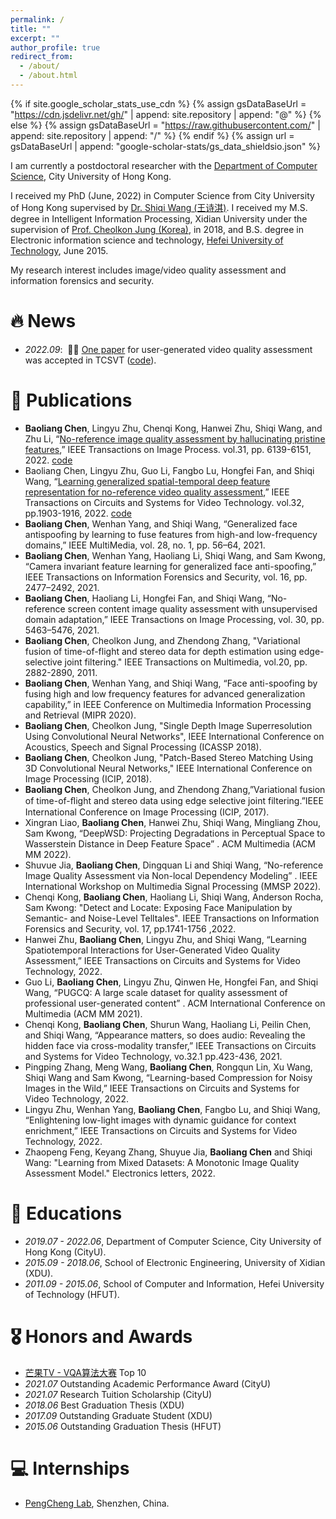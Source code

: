```yaml
---
permalink: /
title: ""
excerpt: ""
author_profile: true
redirect_from: 
  - /about/
  - /about.html
---
```


{% if site.google_scholar_stats_use_cdn %}
{% assign gsDataBaseUrl = "https://cdn.jsdelivr.net/gh/" | append: site.repository | append: "@" %}
{% else %}
{% assign gsDataBaseUrl = "https://raw.githubusercontent.com/" | append: site.repository | append: "/" %}
{% endif %}
{% assign url = gsDataBaseUrl | append: "google-scholar-stats/gs_data_shieldsio.json" %}

<span class='anchor' id='about-me'></span>

I am currently a postdoctoral researcher with the [Department of Computer Science](https://www.cs.cityu.edu.hk/), City University of Hong Kong. 

I received my PhD (June, 2022) in Computer Science from City University of Hong Kong supervised by [Dr. Shiqi Wang (王诗淇)](https://www.cs.cityu.edu.hk/~shiqwang/). I received my M.S. degree in Intelligent Information Processing, Xidian University under the supervision of [Prof. Cheolkon Jung (Korea)](https://see.xidian.edu.cn/media/), in 2018, and B.S. degree in Electronic information science and technology, [Hefei University of Technology](https://www.hfut.edu.cn/), June 2015. 

My research interest includes image/video quality assessment and information forensics and security. 


# 🔥 News
- *2022.09*: &nbsp;🎉🎉 [One paper](https://ieeexplore.ieee.org/document/9896907) for user-generated video quality assessment was accepted in TCSVT ([code](https://github.com/h4nwei/STI-VQA)). 

# 📝 Publications 
- **Baoliang  Chen**,   Lingyu Zhu,  Chenqi  Kong,  Hanwei  Zhu,  Shiqi Wang,  and  Zhu  Li,  “[No-reference  image  quality  assessment  by  hallucinating pristine features](https://ieeexplore.ieee.org/document/9894272),”  IEEE Transactions on Image Process. vol.31, pp. 6139-6151, 2022. [code](https://github.com/Baoliang93/FPR)
- Baoliang  Chen,  Lingyu Zhu, Guo Li, Fangbo Lu, Hongfei Fan, and Shiqi Wang, “[Learning generalized spatial-temporal deep feature representation for no-reference video quality assessment](https://ieeexplore.ieee.org/document/9452150),” IEEE Transactions on Circuits and Systems for Video Technology. vol.32, pp.1903-1916, 2022. [code](https://github.com/Baoliang93/GSTVQA)
- **Baoliang  Chen**,  Wenhan  Yang,  and  Shiqi  Wang,  “Generalized  face  antispoofing  by  learning  to  fuse  features  from  high-and  low-frequency domains,” IEEE MultiMedia, vol. 28, no. 1, pp. 56–64, 2021.
- **Baoliang  Chen**,  Wenhan  Yang,   Haoliang  Li, Shiqi  Wang,  and  Sam  Kwong,  “Camera  invariant  feature  learning  for  generalized  face  anti-spoofing,” IEEE Transactions on Information Forensics and Security, vol. 16, pp. 2477–2492, 2021.
- **Baoliang  Chen**,   Haoliang  Li,  Hongfei  Fan,  and Shiqi  Wang,  “No-reference  screen  content  image  quality  assessment  with  unsupervised domain adaptation,” IEEE Transactions on Image Processing, vol. 30, pp. 5463–5476, 2021.
- **Baoliang Chen**, Cheolkon Jung, and Zhendong Zhang, "Variational fusion of time-of-flight and stereo data for depth estimation using edge-selective joint filtering." IEEE Transactions on Multimedia, vol.20, pp. 2882-2890, 2011.
- **Baoliang  Chen**,  Wenhan  Yang,  and  Shiqi  Wang,   “Face  anti-spoofing  by  fusing  high  and  low  frequency  features  for  advanced generalization  capability,”  in IEEE  Conference  on  Multimedia  Information  Processing  and  Retrieval  (MIPR 2020).
- **Baoliang Chen**, Cheolkon Jung, "Single Depth Image Superresolution Using Convolutional Neural Networks", IEEE International Conference on Acoustics, Speech and Signal Processing (ICASSP 2018).
- **Baoliang Chen**, Cheolkon Jung, "Patch-Based Stereo Matching Using 3D Convolutional Neural Networks," IEEE International Conference on Image Processing (ICIP, 2018).
- **Baoliang Chen**, Cheolkon Jung, and Zhendong Zhang,”Variational fusion of time-of-ﬂight and stereo data using edge selective joint filtering.”IEEE International Conference on Image Processing (ICIP, 2017).
- Xingran Liao, **Baoliang Chen**, Hanwei Zhu, Shiqi Wang, Mingliang Zhou, Sam Kwong, “DeepWSD: Projecting Degradations in Perceptual Space to Wasserstein Distance in Deep Feature Space” .  ACM Multimedia (ACM MM 2022).
- Shuvue Jia, **Baoliang Chen**, Dingquan Li and  Shiqi Wang, “No-reference Image Quality Assessment via Non-local Dependency Modeling” . IEEE International Workshop on Multimedia Signal Processing (MMSP 2022).
- Chenqi Kong, **Baoliang Chen**, Haoliang Li, Shiqi Wang, Anderson Rocha, Sam Kwong: "Detect and Locate: Exposing Face Manipulation by Semantic- and Noise-Level Telltales". IEEE Transactions on Information Forensics and Security, vol. 17, pp.1741-1756 ,2022.
- Hanwei Zhu, **Baoliang Chen**, Lingyu Zhu, and Shiqi Wang, “Learning Spatiotemporal Interactions for User-Generated Video Quality Assessment,” IEEE Transactions on Circuits and Systems for Video Technology, 2022.
- Guo  Li, **Baoliang  Chen**,  Lingyu  Zhu,  Qinwen  He,  Hongfei Fan,  and  Shiqi  Wang,  “PUGCQ:  A  large  scale  dataset  for  quality  assessment  of professional user-generated content” .  ACM International Conference on Multimedia (ACM MM 2021).
- Chenqi Kong, **Baoliang Chen**, Shurun Wang, Haoliang Li, Peilin Chen, and Shiqi Wang, “Appearance matters, so does audio: Revealing the hidden face via cross-modality transfer,” IEEE Transactions on Circuits and Systems for Video Technology,  vo.32.1 pp.423-436, 2021.
- Pingping Zhang, Meng Wang, **Baoliang Chen**, Rongqun Lin, Xu Wang, Shiqi Wang and Sam Kwong, “Learning-based Compression for Noisy Images in the Wild,” IEEE Transactions on Circuits and Systems for Video Technology, 2022.
- Lingyu Zhu, Wenhan Yang, **Baoliang Chen**, Fangbo Lu, and Shiqi Wang, “Enlightening low-light images with dynamic guidance for context enrichment,” IEEE Transactions on Circuits and Systems for Video Technology, 2022.
- Zhaopeng Feng, Keyang Zhang, Shuyue Jia, **Baoliang Chen** and Shiqi Wang: "Learning from Mixed Datasets: A Monotonic Image Quality Assessment Model." Electronics letters, 2022.

# 📖 Educations
- *2019.07 - 2022.06*,  Department of Computer Science, City University of Hong Kong (CityU). 
- *2015.09 - 2018.06*,  School of Electronic Engineering, University of Xidian (XDU). 
- *2011.09 - 2015.06*,  School of Computer and Information, Hefei University of Technology (HFUT).

# 🎖 Honors and Awards
- [芒果TV - VQA算法大赛](https://challenge.ai.mgtv.com/contest/detail/17) Top 10
- *2021.07*  Outstanding Academic Performance Award (CityU)
- *2021.07*  Research Tuition Scholarship (CityU)
- *2018.06*  Best Graduation Thesis (XDU)
- *2017.09*  Outstanding Graduate Student (XDU)
- *2015.06*  Outstanding Graduation Thesis (HFUT)

# 💻 Internships
- [PengCheng Lab](https://www.pcl.ac.cn/), Shenzhen, China.
